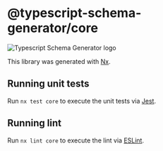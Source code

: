 # @typescript-schema-generator/core

![Typescript Schema Generator logo](https://raw.githubusercontent.com/typescript-schema-generator/typescript-schema-generator/main/assets/typescript-schema-generator.png)

This library was generated with [Nx](https://nx.dev).

## Running unit tests

Run `nx test core` to execute the unit tests via [Jest](https://jestjs.io).

## Running lint

Run `nx lint core` to execute the lint via [ESLint](https://eslint.org).
